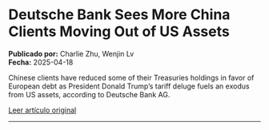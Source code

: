 # Deutsche Bank Sees More China Clients Moving Out of US Assets

**Publicado por:** Charlie Zhu, Wenjin Lv  
**Fecha:** 2025-04-18

Chinese clients have reduced some of their Treasuries holdings in favor of European debt as President Donald Trump’s tariff deluge fuels an exodus from US assets, according to Deutsche Bank AG.

[Leer artículo original](https://www.bloomberg.com/news/articles/2025-04-18/deutsche-bank-sees-more-china-clients-moving-out-of-us-assets)

---
